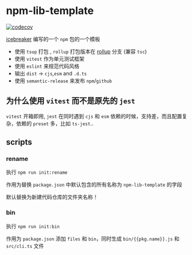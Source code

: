 # npm-lib-template

[![codecov](https://codecov.io/gh/sonofmagic/npm-lib-template/branch/main/graph/badge.svg?token=zn05qXYznt)](https://codecov.io/gh/sonofmagic/npm-lib-template)

[icebreaker](https://github.com/sonofmagic) 编写的一个 `npm` 包的一个模板

- 使用 `tsup` 打包 , `rollup` 打包版本在 [rollup](https://github.com/sonofmagic/npm-lib-template/tree/rollup) 分支 (兼容 `tsc`)
- 使用 `vitest` 作为单元测试框架
- 使用 `eslint` 来规范代码风格
- 输出 `dist` -> `cjs`,`esm` and `.d.ts`
- 使用 `semantic-release` 来发布 `npm`/`github`

## 为什么使用 `vitest` 而不是原先的 `jest`

`vitest` 开箱即用, `jest` 在同时遇到 `cjs` 和 `esm` 依赖的时候，支持差，而且配置复杂，依赖的 `preset` 多，比如 `ts-jest`..

## scripts

### rename

执行 `npm run init:rename`

作用为替换 `package.json` 中默认包含的所有名称为 `npm-lib-template` 的字段

默认替换为新建代码仓库的文件夹名称！

### bin

执行 `npm run init:bin`

作用为 `package.json` 添加 `files` 和 `bin`，同时生成 `bin/{{pkg.name}}.js` 和 `src/cli.ts` 文件
